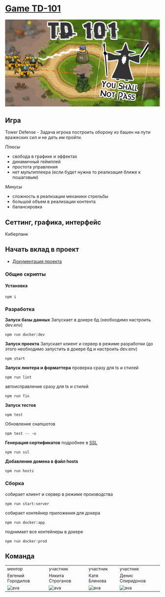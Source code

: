 # [Game TD-101](https://spb-td101-4.ya-praktikum.tech)

![banner](./docs/media/banner.png)

## Игра

Tower Defense - Задача игрока построить оборону из башен на пути вражеских сил и не дать им пройти.

_Плюсы_

- свобода в графике и эффектах
- динамичный геймплей
- простота управления
- нет мультиплеера (если будет нужна то реализация ближе к пошаговым)

_Минусы_

- сложность в реализации механики стрельбы
- большой объем в реализации контента
- балансировка

## Сеттинг, графика, интерфейс

Киберпанк

## Начать вклад в проект

- [Документация проекта](./docs/README.md)

### Общие скрипты

#### Установка

```
npm i
```

### Разработка

**Запуск базы данных**
Запускает в докере бд (необходимо настроить dev.env)

```
npm run docker:dev
```

**Запуск проекта**
Запускает клиент и сервер в режиме разработки (до этого необходимо запустить в докере бд и настроить dev.env)

```
npm start
```

**Запуск линтера и форматтера**
проверка сразу для ts и стилей

```
npm run lint
```

автоисправление сразу для ts и стилей

```
npm run fix
```

**Запуск тестов**

```
npm test
```

Обновление снапшотов

```
npm test -- -u
```

**Генерация сертификатов**
подробнее в [SSL](./docs/SSl.md)

```
npm run ssl
```

**Добавление домена в файл hosts**

```
npm run hosts
```

### Сборка

собирает клиент и сервер в режиме производства

```
npm run start:server
```

собирает контейнер приложения для докера

```
npm run docker:app
```

поднимает все контейнеры в докере

```
npm run docker:prod
```

## Команда

|                                                                          |                                                                          |                                                                          |                                                                          |
| ------------------------------------------------------------------------ | ------------------------------------------------------------------------ | ------------------------------------------------------------------------ | ------------------------------------------------------------------------ |
| ментор                                                                   | участник                                                                 | участник                                                                 | участник                                                                 |
| Евгений Городилов                                                        | Никита Строганов                                                         | Катя Блинова                                                             | Денис Спиридонов                                                         |
| ![ava](https://ca.slack-edge.com/TPV9DP0N4-U01BNH82BQE-7960a19b00f5-512) | ![ava](https://ca.slack-edge.com/TPV9DP0N4-U0145PCPD6E-7b734e83f3cb-512) | ![ava](https://ca.slack-edge.com/TPV9DP0N4-U01EAA8G8JW-eb48a0b0c1f8-512) | ![ava](https://ca.slack-edge.com/TPV9DP0N4-U01H4QNST29-ff1fc8c06772-512) |
